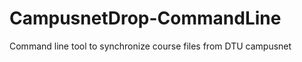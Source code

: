 CampusnetDrop-CommandLine
=========================

Command line tool to synchronize course files from DTU campusnet
